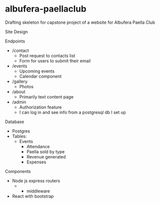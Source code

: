 # albufera-paellaclub

Drafting skeleton for capstone project of a website for Albufera Paella Club

Site Design

Endpoints

- /contact
  - Post request to contacts list
  - Form for users to submit their email
- /events
  - Upcoming events
  - Calendar component
- /gallery
  - Photos
- /about
  - Primarily text content page
- /admin
  - Authorization feature
  - I can log in and see info from a postgresql db I set up

Database

- Postgres
- Tables:
  - Events
    - Attendance
    - Paella sold by type
    - Revenue generated
    - Expenses

Components

- Node js express routers
  - - middleware
- React with bootstrap
